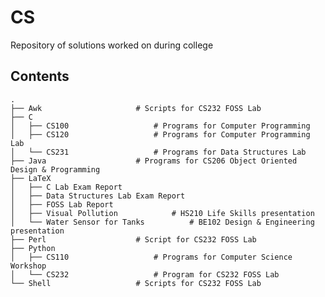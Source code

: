 # CS
Repository of solutions worked on during college

## Contents
	.
	├── Awk						# Scripts for CS232 FOSS Lab
	├── C
	│   ├── CS100					# Programs for Computer Programming
	│   ├── CS120					# Programs for Computer Programming Lab
	│   └── CS231					# Programs for Data Structures Lab							
	├── Java					# Programs for CS206 Object Oriented Design & Programming
	├── LaTeX
	│   ├── C Lab Exam Report
	│   ├── Data Structures Lab Exam Report
	│   ├── FOSS Lab Report
	│   ├── Visual Pollution			# HS210 Life Skills presentation
	│   └── Water Sensor for Tanks			# BE102 Design & Engineering presentation
	├── Perl					# Script for CS232 FOSS Lab
	├── Python
	│   ├── CS110					# Programs for Computer Science Workshop
	│   └── CS232					# Program for CS232 FOSS Lab
	└── Shell					# Scripts for CS232 FOSS Lab

